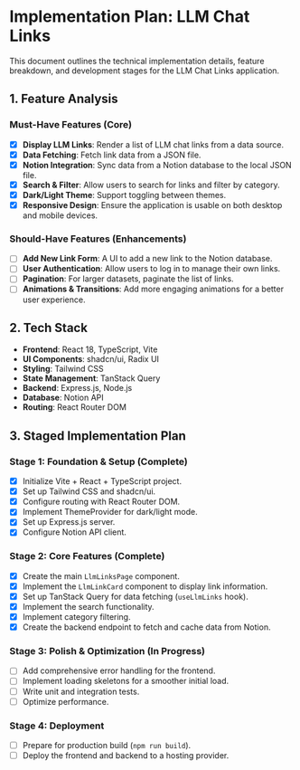 # Implementation Plan: LLM Chat Links

This document outlines the technical implementation details, feature breakdown, and development stages for the LLM Chat Links application.

## 1. Feature Analysis

### Must-Have Features (Core)

* [x] **Display LLM Links**: Render a list of LLM chat links from a data source.
* [x] **Data Fetching**: Fetch link data from a JSON file.
* [x] **Notion Integration**: Sync data from a Notion database to the local JSON file.
* [x] **Search & Filter**: Allow users to search for links and filter by category.
* [x] **Dark/Light Theme**: Support toggling between themes.
* [x] **Responsive Design**: Ensure the application is usable on both desktop and mobile devices.

### Should-Have Features (Enhancements)

* [ ] **Add New Link Form**: A UI to add a new link to the Notion database.
* [ ] **User Authentication**: Allow users to log in to manage their own links.
* [ ] **Pagination**: For larger datasets, paginate the list of links.
* [ ] **Animations & Transitions**: Add more engaging animations for a better user experience.

## 2. Tech Stack

* **Frontend**: React 18, TypeScript, Vite
* **UI Components**: shadcn/ui, Radix UI
* **Styling**: Tailwind CSS
* **State Management**: TanStack Query
* **Backend**: Express.js, Node.js
* **Database**: Notion API
* **Routing**: React Router DOM

## 3. Staged Implementation Plan

### Stage 1: Foundation & Setup (Complete)

* [x] Initialize Vite + React + TypeScript project.
* [x] Set up Tailwind CSS and shadcn/ui.
* [x] Configure routing with React Router DOM.
* [x] Implement ThemeProvider for dark/light mode.
* [x] Set up Express.js server.
* [x] Configure Notion API client.

### Stage 2: Core Features (Complete)

* [x] Create the main `LlmLinksPage` component.
* [x] Implement the `LlmLinkCard` component to display link information.
* [x] Set up TanStack Query for data fetching (`useLlmLinks` hook).
* [x] Implement the search functionality.
* [x] Implement category filtering.
* [x] Create the backend endpoint to fetch and cache data from Notion.

### Stage 3: Polish & Optimization (In Progress)

* [ ] Add comprehensive error handling for the frontend.
* [ ] Implement loading skeletons for a smoother initial load.
* [ ] Write unit and integration tests.
* [ ] Optimize performance.

### Stage 4: Deployment

* [ ] Prepare for production build (`npm run build`).
* [ ] Deploy the frontend and backend to a hosting provider.

